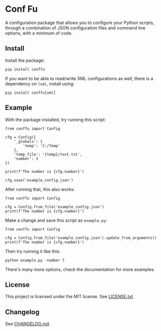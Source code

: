 # Conf Fu

A configuration package that allows you to configure your Python scripts, through a combination of JSON configuration files and command line options, with a minimum of code.

## Install

Install the package:
```
pip install conffu
```

If you want to be able to read/write XML configurations as well, there is a dependency on `lxml`, install using:
```
pip install conffu[xml]
```

## Example

With the package installed, try running this script:
```
from conffu import Config

cfg = Config({
    '_globals': {
        'temp': 'C:/Temp'
    },
    'temp_file': '{temp}/text.txt',
    'number': 3
})

print(f'The number is {cfg.number}')

cfg.save('example_config.json')
```

After running that, this also works:
```
from conffu import Config

cfg = Config.from_file('example_config.json')
print(f'The number is {cfg.number}')
```

Make a change and save this script as `example.py`:
```
from conffu import Config

cfg = Config.from_file('example_config.json').update_from_arguments()
print(f'The number is {cfg.number}')
```

Then try running it like this:
```
python example.py -number 7
``` 

There's many more options, check the documentation for more examples.

## License

This project is licensed under the MIT license. See [LICENSE.txt](https://gitlab.com/Jaap.vanderVelde/conffu/-/blob/master/LICENSE.txt).

## Changelog

See [CHANGELOG.md](https://gitlab.com/Jaap.vanderVelde/conffu/-/blob/master/CHANGELOG.md).
